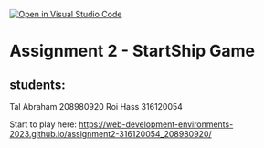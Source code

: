 [![Open in Visual Studio Code](https://classroom.github.com/assets/open-in-vscode-c66648af7eb3fe8bc4f294546bfd86ef473780cde1dea487d3c4ff354943c9ae.svg)](https://classroom.github.com/online_ide?assignment_repo_id=10758072&assignment_repo_type=AssignmentRepo)

# Assignment 2 - StartShip Game

## students:
Tal Abraham 208980920
Roi Hass 316120054

Start to play here: https://web-development-environments-2023.github.io/assignment2-316120054_208980920/
